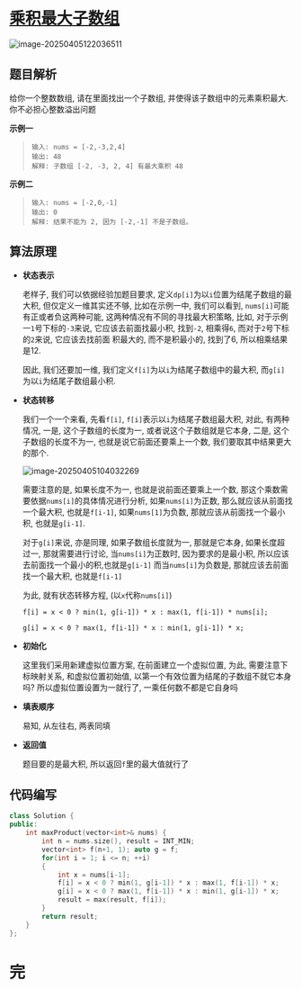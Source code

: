 # [乘积最大子数组](https://leetcode.cn/problems/maximum-product-subarray)

![image-20250405122036511](https://md-wind.oss-cn-nanjing.aliyuncs.com/md/20250405122036563.png)

## 题目解析

给你一个整数数组, 请在里面找出一个子数组, 并使得该子数组中的元素乘积最大. 你不必担心整数溢出问题

**示例一**

>```
>输入: nums = [-2,-3,2,4]
>输出: 48
>解释: 子数组 [-2, -3, 2, 4] 有最大乘积 48
>```

**示例二**

>```
>输入: nums = [-2,0,-1]
>输出: 0
>解释: 结果不能为 2, 因为 [-2,-1] 不是子数组。
>```

## 算法原理

- **状态表示**

  老样子, 我们可以依据经验加题目要求, 定义`dp[i]`为以`i`位置为结尾子数组的最大积, 但仅定义一维其实还不够, 比如在示例一中, 我们可以看到, `nums[i]`可能有正或者负这两种可能, 这两种情况有不同的寻找最大积策略, 比如, 对于示例一`1`号下标的`-3`来说, 它应该去前面找最小积, 找到`-2`, 相乘得`6`,   而对于`2`号下标的`2`来说, 它应该去找前面 积最大的, 而不是积最小的, 找到了6, 所以相乘结果是12.

  因此, 我们还要加一维, 我们定义`f[i]`为以`i`为结尾子数组中的最大积, 而`g[i]`为以`i`为结尾子数组最小积.

- **状态转移**

  我们一个一个来看, 先看`f[i]`, `f[i]`表示以`i`为结尾子数组最大积, 对此, 有两种情况, 一是, 这个子数组的长度为一, 或者说这个子数组就是它本身, 二是, 这个子数组的长度不为一, 也就是说它前面还要乘上一个数, 我们要取其中结果更大的那个.

  ![image-20250405104032269](https://md-wind.oss-cn-nanjing.aliyuncs.com/md/20250405104032323.png)

  需要注意的是, 如果长度不为一, 也就是说前面还要乘上一个数, 那这个乘数需要依据`nums[i]`的具体情况进行分析, 如果`nums[i]`为正数, 那么就应该从前面找一个最大积, 也就是`f[i-1]`, 如果`nums[1]`为负数, 那就应该从前面找一个最小积, 也就是`g[i-1]`.

  对于`g[i]`来说, 亦是同理, 如果子数组长度就为一, 那就是它本身, 如果长度超过一, 那就需要进行讨论, 当`nums[i]`为正数时, 因为要求的是最小积, 所以应该去前面找一个最小的积,也就是`g[i-1]` 而当`nums[i]`为负数是, 那就应该去前面找一个最大积, 也就是`f[i-1]`

  为此, 就有状态转移方程, (以`x`代称`nums[i]`) 

  `f[i] = x < 0 ? min(1, g[i-1]) * x : max(1, f[i-1]) * nums[i];`

  `g[i] = x < 0 ? max(1, f[i-1]) * x : min(1, g[i-1]) * x;`

- **初始化**

  这里我们采用新建虚拟位置方案, 在前面建立一个虚拟位置, 为此, 需要注意下标映射关系, 和虚拟位置初始值, 以第一个有效位置为结尾的子数组不就它本身吗? 所以虚拟位置设置为一就行了, 一乘任何数不都是它自身吗

- **填表顺序**

  易知, 从左往右, 两表同填

- **返回值**

  题目要的是最大积, 所以返回`f`里的最大值就行了

## 代码编写

```cpp
class Solution {
public:
    int maxProduct(vector<int>& nums) {
        int n = nums.size(), result = INT_MIN;
        vector<int> f(n+1, 1); auto g = f;
        for(int i = 1; i <= n; ++i)
        {
            int x = nums[i-1];	
            f[i] = x < 0 ? min(1, g[i-1]) * x : max(1, f[i-1]) * x;
            g[i] = x < 0 ? max(1, f[i-1]) * x : min(1, g[i-1]) * x;
            result = max(result, f[i]);
        }
        return result;
    }
};
```

# 完